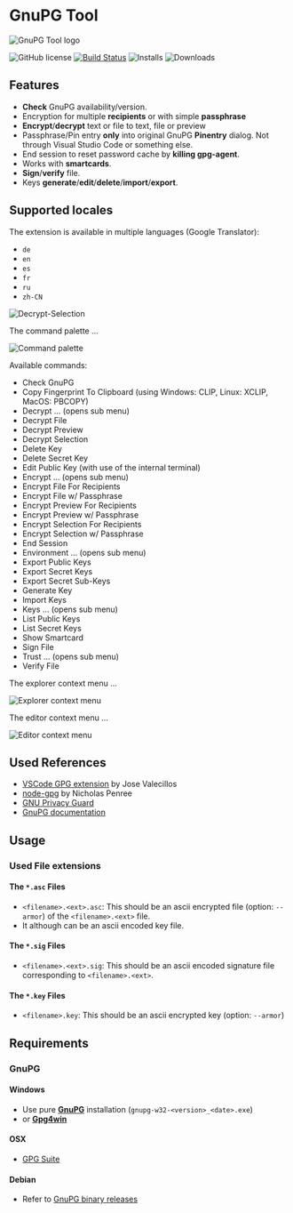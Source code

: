 # GnuPG Tool

![GnuPG Tool logo](https://raw.githubusercontent.com/heilingbrunner/vscode-gnupg-tool/master/images/vscode-gnupg-tool-logo.png)

![GitHub license](https://img.shields.io/badge/license-MIT-blue.svg)
[![Build Status](https://travis-ci.org/heilingbrunner/vscode-gnupg-tool.svg?branch=master)](https://travis-ci.org/heilingbrunner/vscode-gnupg-tool)
![Installs](https://vsmarketplacebadge.apphb.com/installs-short/JHeilingbrunner.vscode-gnupg-tool.svg)
![Downloads](https://vsmarketplacebadge.apphb.com/downloads-short/JHeilingbrunner.vscode-gnupg-tool.svg)

## Features

- __Check__ GnuPG availability/version.
- Encryption for multiple __recipients__ or with simple __passphrase__
- __Encrypt__/__decrypt__ text or file to text, file or preview
- Passphrase/Pin entry __only__ into original GnuPG __Pinentry__ dialog. Not through Visual Studio Code or something else.
- End session to reset password cache by __killing gpg-agent__.
- Works with __smartcards__.
- __Sign__/__verify__ file.
- Keys __generate__/__edit__/__delete__/__import__/__export__.

## Supported locales

The extension is available in multiple languages (Google Translator):

- `de`
- `en`
- `es`
- `fr`
- `ru`
- `zh-CN`

![Decrypt-Selection](https://raw.githubusercontent.com/heilingbrunner/vscode-gnupg-tool/master/images/decryptselection.gif)

The command palette ...

![Command palette](https://raw.githubusercontent.com/heilingbrunner/vscode-gnupg-tool/master/images/command-palette.png)

Available commands:

- Check GnuPG
- Copy Fingerprint To Clipboard (using Windows: CLIP, Linux: XCLIP, MacOS: PBCOPY)
- Decrypt ... (opens sub menu)
- Decrypt File
- Decrypt Preview
- Decrypt Selection
- Delete Key
- Delete Secret Key
- Edit Public Key (with use of the internal terminal)
- Encrypt ... (opens sub menu)
- Encrypt File For Recipients
- Encrypt File w/ Passphrase
- Encrypt Preview For Recipients
- Encrypt Preview w/ Passphrase
- Encrypt Selection For Recipients
- Encrypt Selection w/ Passphrase
- End Session
- Environment ... (opens sub menu)
- Export Public Keys
- Export Secret Keys
- Export Secret Sub-Keys
- Generate Key
- Import Keys
- Keys ... (opens sub menu)
- List Public Keys
- List Secret Keys
- Show Smartcard
- Sign File
- Trust ... (opens sub menu)
- Verify File


The explorer context menu ...

![Explorer context menu](https://raw.githubusercontent.com/heilingbrunner/vscode-gnupg-tool/master/images/explorer-context-menu.png)

The editor context menu ...

![Editor context menu](https://raw.githubusercontent.com/heilingbrunner/vscode-gnupg-tool/master/images/editor-context-menu.png)

## Used References

- [VSCode GPG extension](https://marketplace.visualstudio.com/items?itemName=jvalecillos.gpg) by Jose Valecillos
- [node-gpg](https://github.com/drudge/node-gpg) by Nicholas Penree
- [GNU Privacy Guard](https://en.wikipedia.org/wiki/GNU_Privacy_Guard)
- [GnuPG documentation](https://www.gnupg.org/documentation/manuals/gnupg/index.html#SEC_Contents) 

## Usage

### Used File extensions

#### The `*.asc` Files

- `<filename>.<ext>.asc`: This should be an ascii encrypted file (option: `--armor`) of the `<filename>.<ext>` file.
- It although can be an ascii encoded key file.

#### The `*.sig` Files

- `<filename>.<ext>.sig`: This should be an ascii encoded signature file corresponding to `<filename>.<ext>`.

#### The `*.key` Files

- `<filename>.key`: This should be an ascii encrypted key (option: `--armor`)

## Requirements

### GnuPG

#### Windows

- Use pure [__GnuPG__](https://www.gnupg.org/ftp/gcrypt/binary/) installation (`gnupg-w32-<version>_<date>.exe`)
- or [__Gpg4win__](https://www.gpg4win.de/)

#### OSX

- [GPG Suite](https://gpgtools.org/)

#### Debian

- Refer to [GnuPG binary releases](https://gnupg.org/download/)
